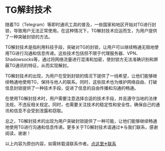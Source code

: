 # TG解封技术

随着TG（Telegram）等即时通讯工具的普及，一些国家和地区开始对TG进行封锁，导致用户无法正常使用。在这种情况下，TG解封技术应运而生，为用户提供了一种突破封锁的方法。

TG解封技术是指利用科技手段，突破对TG的封锁，让用户可以继续畅通无阻地使用TG进行沟通和信息传递。这些技术包括但不限于代理服务器、VPN、Shadowsocks等，通过将网络流量进行混淆和加密，使封锁方无法准确识别和屏蔽TG通讯的特征，从而实现解封。

TG解封技术的出现，为用户在受到封锁的情况下提供了一线希望，让他们能够继续畅通地使用TG，保持与他人的联系。同时，这些技术也为维护网络自由、打破信息封锁提供了一种技术手段，促进了信息的自由传播和沟通的畅通。

在使用TG解封技术时，用户需要注意选择合适的技术手段，并且遵守当地的法律法规，不违反相关规定。同时，也需要关注技术的稳定性和安全性，确保自己的通讯和信息不会受到泄露和窃取。

总之，TG解封技术的出现为用户突破封锁提供了一种可能，让他们能够继续畅通地使用TG进行沟通和信息传递。更多关于TG解封技术请通过✈与我们联系，感谢阅读，谢谢！

以上内容为原创内容，如需转载请联系作者。[点这里✈联系](https://lm.k02.cc)